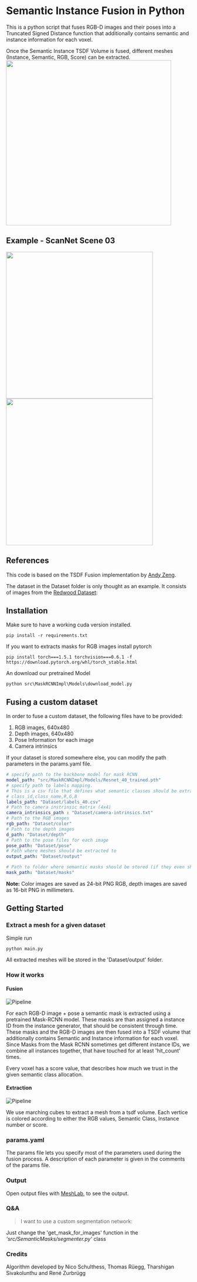 # Semantic Instance Fusion in Python
This is a python script that fuses RGB-D images and their poses into a Truncated Signed Distance function that additionally contains semantic and instance information for each voxel. 

Once the Semantic Instance TSDF Volume is fused, different meshes (Instance, Semantic, RGB, Score) can be extracted.
<img src="https://github.com/renezurbruegg/SemanticInstanceFusion/raw/master/imgs/example.png" width="450">

## Example - ScanNet Scene 03
<img src="https://github.com/renezurbruegg/SemanticInstanceFusion/raw/master/imgs/s3_overview.PNG" width="400"><img src="https://github.com/renezurbruegg/SemanticInstanceFusion/raw/master/imgs/scene3_instance.PNG" width="400">

## References
This code is based on the TSDF Fusion implementation by [Andy Zeng](https://github.com/andyzeng/tsdf-fusion-python).

The dataset in the Dataset folder is only thought as an example. It consists of images from the [Redwood Dataset](http://redwood-data.org/indoor/dataset.html):


## Installation
Make sure to have a working cuda version installed.
```
pip install -r requirements.txt
```
If you want to extracts masks for RGB images install pytorch
```
pip install torch===1.5.1 torchvision===0.6.1 -f https://download.pytorch.org/whl/torch_stable.html
```
An download our pretrained Model
```
python src\MaskRCNNImpl\Models\download_model.py
```
## Fusing a custom dataset
In order to fuse a custom dataset, the following files have to be provided:
1. RGB images, 640x480
2. Depth images, 640x480
3. Pose Information for each image
4. Camera intrinsics

If your dataset is stored somewhere else, you can modify the path parameters in the params.yaml file.
```yaml
# specify path to the backbone model for mask RCNN
model_path: "src/MaskRCNNImpl/Models/Resnet_40_trained.pth"
# specify path to labels mapping. 
# This is a csv file that defines what semantic classes should be extracted and how they should be colored
# class_id,class_name,R,G,B
labels_path: "Dataset/labels_40.csv"
# Path to camera instrinsic matrix (4x4)
camera_intrinsics_path : "Dataset/camera-intrinsics.txt"
# Path to the RGB images
rgb_path: "Dataset/color"
# Path to the depth images
d_path: "Dataset/depth"
# Path to the pose files for each image
pose_path: "Dataset/pose"
# Path where meshes should be extracted to
output_path: "Dataset/output"

# Path to folder where semantic masks should be stored (if they even should be storeD)
mask_path: "Dataset/masks"

```
 
**Note:** Color images are saved as 24-bit PNG RGB, depth images are saved as 16-bit PNG in millimeters.
## Getting Started
### Extract a mesh for a given dataset
Simple run 
```
python main.py
```
All extracted meshes will be stored in the 'Dataset/output' folder.

### How it works
#### Fusion
![Pipeline](https://github.com/renezurbruegg/SemanticInstanceFusion/raw/master/imgs/pipeline1.PNG)

For each RGB-D image + pose a semantic mask is extracted using a pretrained Mask-RCNN model. 
These masks are than assigned a instance ID from the instance generator, that should be consistent through time.
These masks and the RGB-D images are then fused into a TSDF volume that additionally contains Semantic and Instance information for each voxel.
Since Masks from the Mask RCNN sometimes get different instance IDs, we combine all instances together, that have touched for at least 'hit_count' times.

Every voxel has a score value, that describes how much we trust in the given semantic class allocation.
#### Extraction
![Pipeline](https://github.com/renezurbruegg/SemanticInstanceFusion/raw/master/imgs/pipeline2.PNG)

We use marching cubes to extract a mesh from a tsdf volume. Each vertice is colored according to either the RGB values, Semantic Class, Instance number or score.

### params.yaml
The params file lets you specify most of the parameters used during the fusion process.
A description of each parameter is given in the comments of the params file.

### Output
Open output files with [MeshLab](http://www.meshlab.net/]), to see the output.


### Q&A
 > I want to use a custom segmentation network:

  Just change the 'get_mask_for_images' function in the *'src/SemanticMasks/segmenter.py'* class
  
  
### Credits
Algorithm developed by Nico Schulthess, Thomas Rüegg, Tharshigan Sivakolunthu and René Zurbrügg
